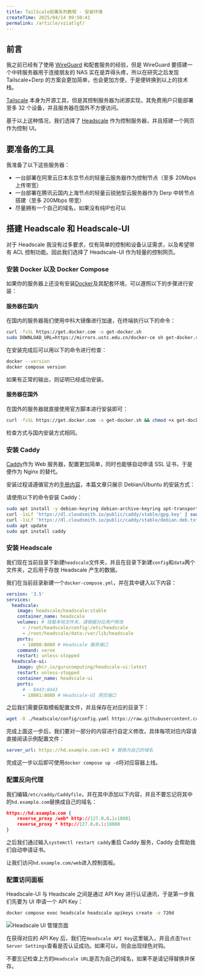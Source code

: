 ```yaml
---
title: TailScale部署系列教程 - 安装环境
createTime: 2025/04/14 09:50:41
permalink: /article/vziatlgf/
---
```

## 前言

我之前已经有了使用 [WireGuard](https://www.wireguard.com/) 和配套服务的经验，但是 WireGuard 要搭建一个中转服务器用于连接朋友的 NAS 实在是弄得头疼，所以在研究之后发现 Tailscale+Derp 的方案会更加简单，也会更加方便，于是便转换到以上的技术栈。

[Tailscale](https://tailscale.com/) 本身为开源工具，但是其控制服务器为闭源实现，其免费用户只能部署至多 32 个设备，并且服务器在国外不方便访问。

基于以上这种情况，我们选择了 [Headscale](https://headscale.net/stable/) 作为控制服务器，并且搭建一个网页作为控制 UI。

## 要准备的工具

我准备了以下这些服务器：

- 一台部署在阿里云日本东京节点的轻量云服务器作为控制节点（至多 20Mbps 上传带宽）
- 一台部署在腾讯云国内上海节点的轻量云锐驰型云服务器作为 Derp 中转节点搭建（至多 200Mbps 带宽）
- 尽量拥有一个自己的域名，如果没有纯IP也可以

## 搭建 Headscale 和 Headscale-UI

对于 Headscale 我没有过多要求，仅有简单的控制和设备认证需求，以及希望带有 ACL 控制功能。因此我们选择了 Headscale-UI 作为轻量的控制网页。

### 安装 Docker 以及 Docker Compose

如果你的服务器上还没有安装[Docker](https://www.docker.com/)及其配套环境，可以遵照以下的步骤进行安装：

#### 服务器在国内

在国内的服务器我们使用中科大镜像进行加速，在终端执行以下的命令：

```bash
curl -fsSL https://get.docker.com -o get-docker.sh
sudo DOWNLOAD_URL=https://mirrors.ustc.edu.cn/docker-ce sh get-docker.sh
```

在安装完成后可以用以下的命令进行检查：

```bash
docker --version
docker compose version
```

如果有正常的输出，则证明已经成功安装。

#### 服务器在国外

在国外的服务器就直接使用官方脚本进行安装即可：

```bash
curl -fsSL https://get.docker.com -o get-docker.sh && chmod +x get-docker.sh && ./get-docker.sh
```

检查方式与国内安装方式相同。

### 安装 Caddy

[Caddy](https://caddyserver.com/)作为 Web 服务器，配置更加简单，同时也能够自动申请 SSL 证书，于是便作为 Nginx 的替代。

安装过程请遵循官方的[手册内容](https://caddyserver.com/docs/install)，本篇文章只展示 Debian/Ubuntu 的安装方式：

请使用以下的命令安装 Caddy：

```bash
sudo apt install -y debian-keyring debian-archive-keyring apt-transport-https curl
curl -1sLf 'https://dl.cloudsmith.io/public/caddy/stable/gpg.key' | sudo gpg --dearmor -o /usr/share/keyrings/caddy-stable-archive-keyring.gpg
curl -1sLf 'https://dl.cloudsmith.io/public/caddy/stable/debian.deb.txt' | sudo tee /etc/apt/sources.list.d/caddy-stable.list
sudo apt update
sudo apt install caddy
```

### 安装 Headscale

我们现在当前目录下新建`headscale`文件夹，并且在目录下新建`config`和`data`两个文件夹，之后用于存放 Headscale 产生的数据。

我们在当前目录新建一个`docker-compose.yml`，并在其中键入以下内容：

```yaml
version: '3.5'
services:
  headscale:
    image: headscale/headscale:stable
    container_name: headscale
    volumes: # 挂载本地文件夹，请根据对应用户修改
      - /root/headscale/config:/etc/headscale
      - /root/headscale/data:/var/lib/headscale
    ports:
      - 18080:8080 # Headscale 服务端口
    command: serve
    restart: unless-stopped
  headscale-ui:
    image: ghcr.io/gurucomputing/headscale-ui:latest
    restart: unless-stopped
    container_name: headscale-ui
    ports:
      # - 8443:8443
      - 18081:8080 # Headscale-UI 网页端口
```

之后我们需要获取模板配置文件，并且保存在对应的目录下：

```bash
wget -O ./headscale/config/config.yaml https://raw.githubusercontent.com/juanfont/headscale/refs/heads/main/config-example.yaml
```

完成上面这一步后，我们要对一部分的内容进行自定义修改，具体每项对应内容请直接阅读示例配置文件：

```yaml
server_url: https://hd.example.com:443 # 替换为自己的域名
```

完成这一步以后即可使用`docker compose up -d`将对应容器上线。

### 配置反向代理

我们编辑`/etc/caddy/Caddyfile`，并在其中添加以下内容，并且不要忘记将其中的`hd.example.com`替换成自己的域名：

```json
https://hd.example.com {
	reverse_proxy /web* http://127.0.0.1:18081
	reverse_proxy * http://127.0.0.1:18080
}
```

之后我们通过输入`systemctl restart caddy`重启 Caddy 服务，Caddy 会帮助我们自动申请证书。

让我们访问`hd.example.com/web`进入控制面板。

### 配置访问面板

Headscale-UI 与 Headscale 之间是通过 API Key 进行认证通讯，于是第一步我们先要为 UI 申请一个 API Key：

```bash
docker compose exec headscale headscale apikeys create -e 720d
```

![Headscale UI 管理页面](https://img.goldbro.top/article_tailscale_builder_1.png)

在获得对应的 API Key 后，我们在`Headscale API Key`这里输入，并且点击`Test Server Settings`查看是否认证成功。如果可以，则会出现绿色对钩。

不要忘记检查上方的`Headscale URL`是否为自己的域名，如果不是请记得替换并保存。
